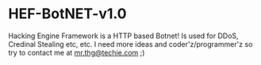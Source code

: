 HEF-BotNET-v1.0
===============

Hacking Engine Framework is a HTTP based Botnet! Is used for DDoS, Credinal Stealing etc, etc. I need more ideas and coder'z/programmer'z so try to contact me at mr.thg@techie.com ;)